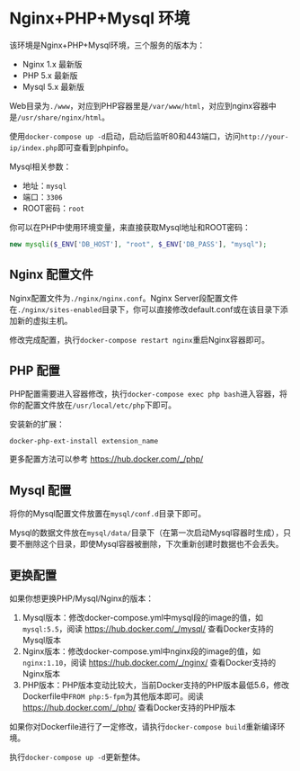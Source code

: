 # Nginx+PHP+Mysql 环境

该环境是Nginx+PHP+Mysql环境，三个服务的版本为：

 - Nginx 1.x 最新版
 - PHP 5.x 最新版
 - Mysql 5.x 最新版

Web目录为`./www`，对应到PHP容器里是`/var/www/html`，对应到nginx容器中是`/usr/share/nginx/html`。

使用`docker-compose up -d`启动，启动后监听80和443端口，访问`http://your-ip/index.php`即可查看到phpinfo。

Mysql相关参数：

 - 地址：`mysql`
 - 端口：`3306`
 - ROOT密码：`root`

你可以在PHP中使用环境变量，来直接获取Mysql地址和ROOT密码：

```php
new mysqli($_ENV['DB_HOST'], "root", $_ENV['DB_PASS'], "mysql");
```

## Nginx 配置文件

Nginx配置文件为`./nginx/nginx.conf`。Nginx Server段配置文件在`./nginx/sites-enabled`目录下，你可以直接修改default.conf或在该目录下添加新的虚拟主机。

修改完成配置，执行`docker-compose restart nginx`重启Nginx容器即可。

## PHP 配置

PHP配置需要进入容器修改，执行`docker-compose exec php bash`进入容器，将你的配置文件放在`/usr/local/etc/php`下即可。

安装新的扩展：

```
docker-php-ext-install extension_name
```

更多配置方法可以参考 https://hub.docker.com/_/php/

## Mysql 配置

将你的Mysql配置文件放置在`mysql/conf.d`目录下即可。

Mysql的数据文件放在`mysql/data/`目录下（在第一次启动Mysql容器时生成），只要不删除这个目录，即使Mysql容器被删除，下次重新创建时数据也不会丢失。

## 更换配置

如果你想更换PHP/Mysql/Nginx的版本：

1. Mysql版本：修改docker-compose.yml中mysql段的image的值，如`mysql:5.5`，阅读 https://hub.docker.com/_/mysql/ 查看Docker支持的Mysql版本
2. Nginx版本：修改docker-compose.yml中nginx段的image的值，如`nginx:1.10`，阅读 https://hub.docker.com/_/nginx/ 查看Docker支持的Nginx版本
3. PHP版本：PHP版本变动比较大，当前Docker支持的PHP版本最低5.6，修改Dockerfile中`FROM php:5-fpm`为其他版本即可。阅读 https://hub.docker.com/_/php/ 查看Docker支持的PHP版本

如果你对Dockerfile进行了一定修改，请执行`docker-compose build`重新编译环境。

执行`docker-compose up -d`更新整体。